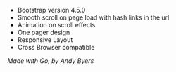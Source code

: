 - Bootstrap version 4.5.0
- Smooth scroll on page load with hash links in the url
- Animation on scroll effects
- One pager design
- Responsive Layout
- Cross Browser compatible

_Made with Go, by Andy Byers_
